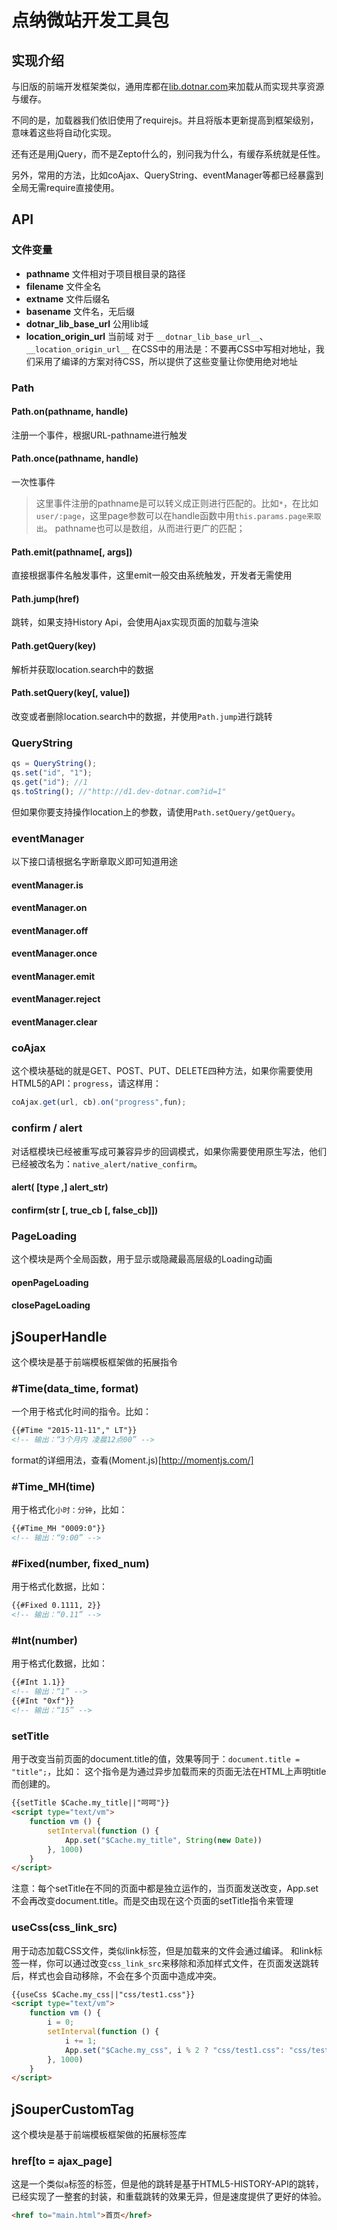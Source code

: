 # 点纳微站开发工具包

## 实现介绍
与旧版的前端开发框架类似，通用库都在[lib.dotnar.com](http://lib.dotnar.com)来加载从而实现共享资源与缓存。

不同的是，加载器我们依旧使用了requirejs。并且将版本更新提高到框架级别，意味着这些将自动化实现。

还有还是用jQuery，而不是Zepto什么的，别问我为什么，有缓存系统就是任性。

另外，常用的方法，比如coAjax、QueryString、eventManager等都已经暴露到全局无需require直接使用。

## API

### 文件变量
* __pathname__ 文件相对于项目根目录的路径
* __filename__ 文件全名
* __extname__ 文件后缀名
* __basename__ 文件名，无后缀
* __dotnar_lib_base_url__ 公用lib域
* __location_origin_url__ 当前域
对于 `__dotnar_lib_base_url__`、 `__location_origin_url__` 在CSS中的用法是：不要再CSS中写相对地址，我们采用了编译的方案对待CSS，所以提供了这些变量让你使用绝对地址

### Path
#### Path.on(pathname, handle)
注册一个事件，根据URL-pathname进行触发

#### Path.once(pathname, handle)
一次性事件

> 这里事件注册的pathname是可以转义成正则进行匹配的。比如`*`，在比如`user/:page`，这里page参数可以在handle函数中用`this.params.page来取出`。
> pathname也可以是数组，从而进行更广的匹配；

#### Path.emit(pathname[, args])
直接根据事件名触发事件，这里emit一般交由系统触发，开发者无需使用

#### Path.jump(href)
跳转，如果支持History Api，会使用Ajax实现页面的加载与渲染

#### Path.getQuery(key)
解析并获取location.search中的数据

#### Path.setQuery(key[, value])
改变或者删除location.search中的数据，并使用`Path.jump`进行跳转

### QueryString
```js
qs = QueryString();
qs.set("id", "1");
qs.get("id"); //1
qs.toString(); //"http://d1.dev-dotnar.com?id=1"
```
但如果你要支持操作location上的参数，请使用`Path.setQuery/getQuery`。

### eventManager
以下接口请根据名字断章取义即可知道用途

#### eventManager.is

#### eventManager.on

#### eventManager.off

#### eventManager.once

#### eventManager.emit

#### eventManager.reject

#### eventManager.clear

### coAjax
这个模块基础的就是GET、POST、PUT、DELETE四种方法，如果你需要使用HTML5的API：`progress`，请这样用：
```js
coAjax.get(url, cb).on("progress",fun);
```

### confirm / alert
对话框模块已经被重写成可兼容异步的回调模式，如果你需要使用原生写法，他们已经被改名为：`native_alert/native_confirm`。

#### alert( [type ,] alert_str)

#### confirm(str [, true_cb [, false_cb]])

### PageLoading
这个模块是两个全局函数，用于显示或隐藏最高层级的Loading动画

#### openPageLoading
#### closePageLoading

## jSouperHandle
这个模块是基于前端模板框架做的拓展指令

### #Time(data_time, format)
一个用于格式化时间的指令。比如：
```html
{{#Time "2015-11-11"," LT"}}
<!-- 输出：“3个月内 凌晨12点00” -->
```
format的详细用法，查看(Moment.js)[http://momentjs.com/]

### #Time_MH(time)
用于格式化`小时：分钟`，比如：
```html
{{#Time_MH "0009:0"}}
<!-- 输出：“9:00” -->
```

### #Fixed(number, fixed_num)
用于格式化数据，比如：
```html
{{#Fixed 0.1111, 2}}
<!-- 输出：“0.11” -->
```

### #Int(number)
用于格式化数据，比如：
```html
{{#Int 1.1}}
<!-- 输出：“1” -->
{{#Int "0xf"}}
<!-- 输出：“15” -->
```

### setTitle
用于改变当前页面的document.title的值，效果等同于：`document.title = "title";`，比如：
这个指令是为通过异步加载而来的页面无法在HTML上声明title而创建的。
```html
{{setTitle $Cache.my_title||"呵呵"}}
<script type="text/vm">
	function vm () {
		setInterval(function () {
			App.set("$Cache.my_title", String(new Date))
		}, 1000)
	}
</script>
```
注意：每个setTitle在不同的页面中都是独立运作的，当页面发送改变，App.set不会再改变document.title。而是交由现在这个页面的setTitle指令来管理

### useCss(css_link_src)
用于动态加载CSS文件，类似link标签，但是加载来的文件会通过编译。
和link标签一样，你可以通过改变`css_link_src`来移除和添加样式文件，在页面发送跳转后，样式也会自动移除，不会在多个页面中造成冲突。
```html
{{useCss $Cache.my_css||"css/test1.css"}}
<script type="text/vm">
	function vm () {
		i = 0;
		setInterval(function () {
			i += 1;
			App.set("$Cache.my_css", i % 2 ? "css/test1.css": "css/test2.css")
		}, 1000)
	}
</script>
```

## jSouperCustomTag
这个模块是基于前端模板框架做的拓展标签库

### href[to = ajax_page]
这是一个类似`a`标签的标签，但是他的跳转是基于HTML5-HISTORY-API的跳转，已经实现了一整套的封装，和重载跳转的效果无异，但是速度提供了更好的体验。
```html
<href to="main.html">首页</href>
```
